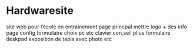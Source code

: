 # Hardwaresite
site web pour l’école en entrainement 
page princpal mettre logo + des info 
page config formuilaire choix pc etc
clavier con,seil plius formulaire 
deskpad exposition de tapis avec photo etc 
